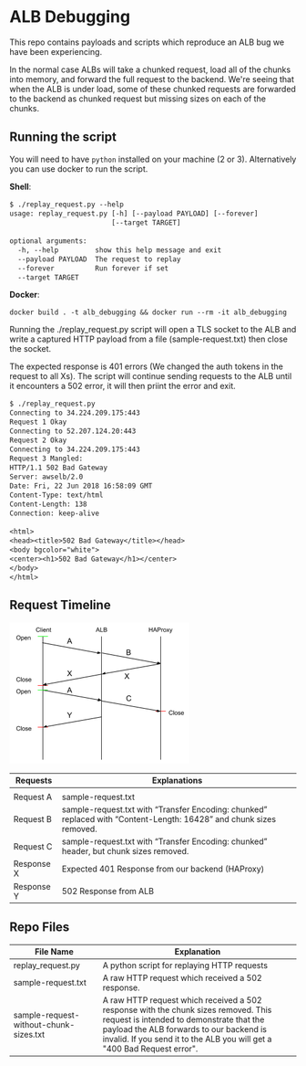 # ALB Debugging

This repo contains payloads and scripts which reproduce an ALB bug we have been experiencing.

In the normal case ALBs will take a chunked request, load all of the chunks into memory, and forward the full request to the backend. We're seeing that when the ALB is under load, some of these chunked requests are forwarded to the backend as chunked request but missing sizes on each of the chunks.

## Running the script

You will need to have `python` installed on your machine (2 or 3). Alternatively you can use docker to run the script.

**Shell**:

```shell
$ ./replay_request.py --help
usage: replay_request.py [-h] [--payload PAYLOAD] [--forever]
                         [--target TARGET]

optional arguments:
  -h, --help         show this help message and exit
  --payload PAYLOAD  The request to replay
  --forever          Run forever if set
  --target TARGET
```

**Docker**:
```shell
docker build . -t alb_debugging && docker run --rm -it alb_debugging
```

Running the ./replay_request.py script will open a TLS socket to the ALB and write a captured HTTP payload from a file (sample-request.txt) then close the socket. 

The expected response is 401 errors (We changed the auth tokens in the request to all Xs). The script will continue sending requests to the ALB until it encounters a 502 error, it will then priint the error and exit.

```
$ ./replay_request.py
Connecting to 34.224.209.175:443
Request 1 Okay
Connecting to 52.207.124.20:443
Request 2 Okay
Connecting to 34.224.209.175:443
Request 3 Mangled:
HTTP/1.1 502 Bad Gateway
Server: awselb/2.0
Date: Fri, 22 Jun 2018 16:58:09 GMT
Content-Type: text/html
Content-Length: 138
Connection: keep-alive

<html>
<head><title>502 Bad Gateway</title></head>
<body bgcolor="white">
<center><h1>502 Bad Gateway</h1></center>
</body>
</html>
```

## Request Timeline
![Request Timeline](./ALB_request_timeline.png)


| Requests   | Explanations                                                                                                        |
|------------|---------------------------------------------------------------------------------------------------------------------|
|            |                                                                                                                     |
| Request A  | sample-request.txt                                                                                                  |
| Request B  | sample-request.txt with “Transfer Encoding: chunked” replaced with “Content-Length: 16428” and chunk sizes removed. |
| Request C  | sample-request.txt with “Transfer Encoding: chunked” header, but chunk sizes removed.                               |
| Response X | Expected 401 Response from our backend (HAProxy)                                                                    |
| Response Y | 502 Response from ALB                                                                                               |

## Repo Files
| File Name                              | Explanation                                                                                                                                                                                                                                           |
|----------------------------------------|-------------------------------------------------------------------------------------------------------------------------------------------------------------------------------------------------------------------------------------------------------------------------------------------------------------------------------------------------------------------------------------|
| replay_request.py                      | A python script for replaying HTTP requests                                                                                                                                                                                                           |
| sample-request.txt                     | A raw HTTP request which received a 502 response.                                                                                                                                                                                                     |
| sample-request-without-chunk-sizes.txt | A raw HTTP request which received a 502 response with the chunk sizes removed. This request is intended to demonstrate that the payload the ALB forwards to our backend is invalid. If you send it to the ALB you will get a "400 Bad Request error". |
